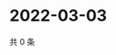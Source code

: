 # 2022-03-03

共 0 条

<!-- BEGIN WEIBO -->
<!-- 最后更新时间 Thu Mar 03 2022 14:32:13 GMT+0800 (China Standard Time) -->

<!-- END WEIBO -->
